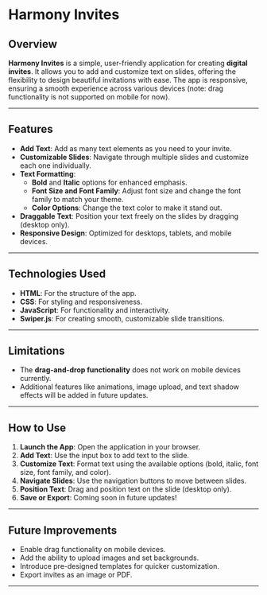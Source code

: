 # Harmony Invites

## Overview  
**Harmony Invites** is a simple, user-friendly application for creating **digital invites**. It allows you to add and customize text on slides, offering the flexibility to design beautiful invitations with ease. The app is responsive, ensuring a smooth experience across various devices (note: drag functionality is not supported on mobile for now).

---

## Features  
- **Add Text**: Add as many text elements as you need to your invite.  
- **Customizable Slides**: Navigate through multiple slides and customize each one individually.  
- **Text Formatting**:  
  - **Bold** and **Italic** options for enhanced emphasis.  
  - **Font Size and Font Family**: Adjust font size and change the font family to match your theme.  
  - **Color Options**: Change the text color to make it stand out.  
- **Draggable Text**: Position your text freely on the slides by dragging (desktop only).  
- **Responsive Design**: Optimized for desktops, tablets, and mobile devices.  

---

## Technologies Used  
- **HTML**: For the structure of the app.  
- **CSS**: For styling and responsiveness.  
- **JavaScript**: For functionality and interactivity.  
- **Swiper.js**: For creating smooth, customizable slide transitions.  

---

## Limitations  
- The **drag-and-drop functionality** does not work on mobile devices currently.  
- Additional features like animations, image upload, and text shadow effects will be added in future updates.

---

## How to Use  
1. **Launch the App**: Open the application in your browser.  
2. **Add Text**: Use the input box to add text to the slide.  
3. **Customize Text**: Format text using the available options (bold, italic, font size, font family, and color).  
4. **Navigate Slides**: Use the navigation buttons to move between slides.  
5. **Position Text**: Drag and position text on the slide (desktop only).  
6. **Save or Export**: Coming soon in future updates!  

---

## Future Improvements  
- Enable drag functionality on mobile devices.  
- Add the ability to upload images and set backgrounds.  
- Introduce pre-designed templates for quicker customization.  
- Export invites as an image or PDF.

---

